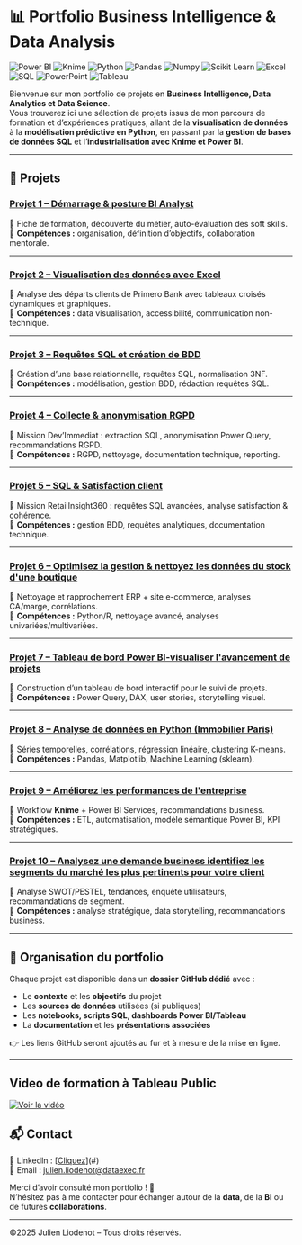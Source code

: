 # 📊 Portfolio Business Intelligence & Data Analysis
![Power BI](https://img.shields.io/badge/Power_BI-F2C811?style=for-the-badge&logo=powerbi&logoColor=black)
![Knime](https://img.shields.io/badge/KNIME-FDCC02?style=for-the-badge&logo=knime&logoColor=black)
![Python](https://img.shields.io/badge/Python-3776AB?style=for-the-badge&logo=python&logoColor=white)
![Pandas](https://img.shields.io/badge/Pandas-150458?style=for-the-badge&logo=pandas&logoColor=white)
![Numpy](https://img.shields.io/badge/Numpy-013243?style=for-the-badge&logo=numpy&logoColor=white)
![Scikit Learn](https://img.shields.io/badge/scikit_learn-F7931E?style=for-the-badge&logo=scikitlearn&logoColor=white)
![Excel](https://img.shields.io/badge/Microsoft_Excel-217346?style=for-the-badge&logo=microsoft-excel&logoColor=white)
![SQL](https://img.shields.io/badge/SQL-336791?style=for-the-badge&logo=postgresql&logoColor=white)
![PowerPoint](https://img.shields.io/badge/Microsoft_PowerPoint-B7472A?style=for-the-badge&logo=microsoft-powerpoint&logoColor=white)
![Tableau](https://img.shields.io/badge/Tableau-E97627?style=for-the-badge&logo=Tableau&logoColor=white)

Bienvenue sur mon portfolio de projets en **Business Intelligence, Data Analytics et Data Science**.  
Vous trouverez ici une sélection de projets issus de mon parcours de formation et d’expériences pratiques, allant de la **visualisation de données** à la **modélisation prédictive en Python**, en passant par la **gestion de bases de données SQL** et l’**industrialisation avec Knime et Power BI**.

---

## 🚀 Projets

### [Projet 1 – Démarrage & posture BI Analyst](#)  
📌 Fiche de formation, découverte du métier, auto-évaluation des soft skills.  
🎯 **Compétences :** organisation, définition d’objectifs, collaboration mentorale.  

---

### [Projet 2 – Visualisation des données avec Excel](#)  
📌 Analyse des départs clients de Primero Bank avec tableaux croisés dynamiques et graphiques.  
🎯 **Compétences :** data visualisation, accessibilité, communication non-technique.  

---

### [Projet 3 – Requêtes SQL et création de BDD](#)  
📌 Création d’une base relationnelle, requêtes SQL, normalisation 3NF.  
🎯 **Compétences :** modélisation, gestion BDD, rédaction requêtes SQL.  

---

### [Projet 4 – Collecte & anonymisation RGPD](#)  
📌 Mission Dev’Immediat : extraction SQL, anonymisation Power Query, recommandations RGPD.  
🎯 **Compétences :** RGPD, nettoyage, documentation technique, reporting.  

---

### [Projet 5 – SQL & Satisfaction client](#)  
📌 Mission RetailInsight360 : requêtes SQL avancées, analyse satisfaction & cohérence.  
🎯 **Compétences :** gestion BDD, requêtes analytiques, documentation technique.  

---

### [Projet 6 – Optimisez la gestion & nettoyez les données du stock d'une boutique](#)  
📌 Nettoyage et rapprochement ERP + site e-commerce, analyses CA/marge, corrélations.  
🎯 **Compétences :** Python/R, nettoyage avancé, analyses univariées/multivariées.  

---

### [Projet 7 – Tableau de bord Power BI-visualiser l'avancement de projets](#)  
📌 Construction d’un tableau de bord interactif pour le suivi de projets.  
🎯 **Compétences :** Power Query, DAX, user stories, storytelling visuel.  

---

### [Projet 8 – Analyse de données en Python (Immobilier Paris)](#)  
📌 Séries temporelles, corrélations, régression linéaire, clustering K-means.  
🎯 **Compétences :** Pandas, Matplotlib, Machine Learning (sklearn).  

---

### [Projet 9 – Améliorez les performances de l'entreprise](#)  
📌 Workflow **Knime** + Power BI Services, recommandations business.  
🎯 **Compétences :** ETL, automatisation, modèle sémantique Power BI, KPI stratégiques.  

---

### [Projet 10 – Analysez une demande business identifiez les segments du marché les plus pertinents pour votre client](#)  
📌 Analyse SWOT/PESTEL, tendances, enquête utilisateurs, recommandations de segment.  
🎯 **Compétences :** analyse stratégique, data storytelling, recommandations business.  

---

## 📂 Organisation du portfolio
Chaque projet est disponible dans un **dossier GitHub dédié** avec :  
- Le **contexte** et les **objectifs** du projet  
- Les **sources de données** utilisées (si publiques)  
- Les **notebooks, scripts SQL, dashboards Power BI/Tableau**  
- La **documentation** et les **présentations associées**  

👉 Les liens GitHub seront ajoutés au fur et à mesure de la mise en ligne.

---

## Video de formation à Tableau Public
[![Voir la vidéo](https://cdn.loom.com/sessions/thumbnails/b39706652779498380ec726a328f247a-with-play.gif)](https://www.loom.com/share/b39706652779498380ec726a328f247a)



## 📬 Contact
💼 LinkedIn : [[Cliquez](https://www.linkedin.com/in/julien-liodenot/)](#)  
📧 Email : [julien.liodenot@dataexec.fr](#)  

Merci d’avoir consulté mon portfolio ! 🙌  
N’hésitez pas à me contacter pour échanger autour de la **data**, de la **BI** ou de futures **collaborations**.

---
©2025 Julien Liodenot – Tous droits réservés.
